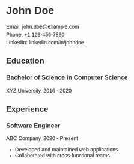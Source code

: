 
<!DOCTYPE html>
<html lang="en">
<head>
    <meta charset="UTF-8">
    <meta name="viewport" content="width=device-width, initial-scale=1.0">
    <title>My Resume</title>
    <style>
        body { font-family: Arial, sans-serif; margin: 40px; }
        .container { max-width: 800px; margin: auto; }
        h1, h2, h3 { color: #333; }
        .contact-info, .education, .experience { margin-bottom: 20px; }
        .contact-info div { margin-bottom: 5px; }
        .experience-item, .education-item { margin-bottom: 15px; }
    </style>
</head>
<body>
    <div class="container">
        <h1>John Doe</h1>
        <div class="contact-info">
            <div>Email: john.doe@example.com</div>
            <div>Phone: +1 123-456-7890</div>
            <div>LinkedIn: linkedin.com/in/johndoe</div>
        </div>
        <div class="education">
            <h2>Education</h2>
            <div class="education-item">
                <h3>Bachelor of Science in Computer Science</h3>
                <p>XYZ University, 2016 - 2020</p>
            </div>
        </div>
        <div class="experience">
            <h2>Experience</h2>
            <div class="experience-item">
                <h3>Software Engineer</h3>
                <p>ABC Company, 2020 - Present</p>
                <ul>
                    <li>Developed and maintained web applications.</li>
                    <li>Collaborated with cross-functional teams.</li>
                </ul>
            </div>
        </div>
    </div>
</body>
</html>
